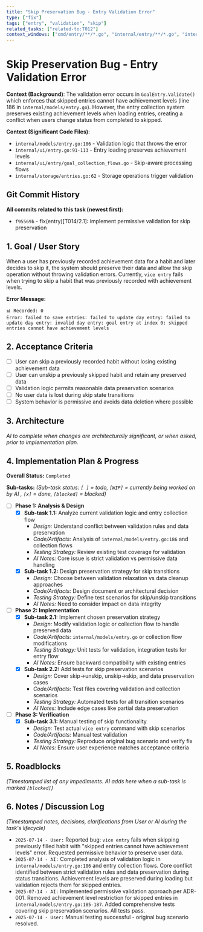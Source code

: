 ```yaml
---
title: "Skip Preservation Bug - Entry Validation Error"
type: ["fix"]
tags: ["entry", "validation", "skip"]
related_tasks: ["related-to:T012"]
context_windows: ["cmd/entry/**/*.go", "internal/entry/**/*.go", "internal/goals/**/*.go", "CLAUDE.md", "kanban/CLAUDE.md"]
---
```


# Skip Preservation Bug - Entry Validation Error

**Context (Background)**:
The validation error occurs in `GoalEntry.Validate()` which enforces that skipped entries cannot have achievement levels (line 186 in `internal/models/entry.go`). However, the entry collection system preserves existing achievement levels when loading entries, creating a conflict when users change status from completed to skipped.

**Context (Significant Code Files)**:
- `internal/models/entry.go:186` - Validation logic that throws the error
- `internal/ui/entry.go:91-113` - Entry loading preserves achievement levels
- `internal/ui/entry/goal_collection_flows.go` - Skip-aware processing flows
- `internal/storage/entries.go:62` - Storage operations trigger validation

## Git Commit History

**All commits related to this task (newest first):**

- `f95569b` - fix(entry)[T014/2.1]: implement permissive validation for skip preservation

## 1. Goal / User Story

When a user has previously recorded achievement data for a habit and later decides to skip it, the system should preserve their data and allow the skip operation without throwing validation errors. Currently, `vice entry` fails when trying to skip a habit that was previously recorded with achievement levels.

**Error Message:**
```
📊 Recorded: 0
Error: failed to save entries: failed to update day entry: failed to update day entry: invalid day entry: goal entry at index 0: skipped entries cannot have achievement levels
```

## 2. Acceptance Criteria

- [ ] User can skip a previously recorded habit without losing existing achievement data
- [ ] User can unskip a previously skipped habit and retain any preserved data
- [ ] Validation logic permits reasonable data preservation scenarios
- [ ] No user data is lost during skip state transitions
- [ ] System behavior is permissive and avoids data deletion where possible

## 3. Architecture

*AI to complete when changes are architecturally significant, or when asked, prior to implementation plan.*

## 4. Implementation Plan & Progress

**Overall Status:** `Completed`

**Sub-tasks:**
*(Sub-task status: `[ ]` = todo, `[WIP]` = currently being worked on by AI , `[x]` = done, `[blocked]` = blocked)*

- [ ] **Phase 1: Analysis & Design**
  - [x] **Sub-task 1.1:** Analyze current validation logic and entry collection flow
    - *Design:* Understand conflict between validation rules and data preservation
    - *Code/Artifacts:* Analysis of `internal/models/entry.go:186` and collection flows
    - *Testing Strategy:* Review existing test coverage for validation
    - *AI Notes:* Core issue is strict validation vs permissive data handling
  - [x] **Sub-task 1.2:** Design preservation strategy for skip transitions
    - *Design:* Choose between validation relaxation vs data cleanup approaches
    - *Code/Artifacts:* Design document or architectural decision
    - *Testing Strategy:* Define test scenarios for skip/unskip transitions
    - *AI Notes:* Need to consider impact on data integrity

- [ ] **Phase 2: Implementation**
  - [x] **Sub-task 2.1:** Implement chosen preservation strategy
    - *Design:* Modify validation logic or collection flow to handle preserved data
    - *Code/Artifacts:* `internal/models/entry.go` or collection flow modifications
    - *Testing Strategy:* Unit tests for validation, integration tests for entry flow
    - *AI Notes:* Ensure backward compatibility with existing entries
  - [x] **Sub-task 2.2:** Add tests for skip preservation scenarios
    - *Design:* Cover skip→unskip, unskip→skip, and data preservation cases
    - *Code/Artifacts:* Test files covering validation and collection scenarios
    - *Testing Strategy:* Automated tests for all transition scenarios
    - *AI Notes:* Include edge cases like partial data preservation

- [ ] **Phase 3: Verification**
  - [x] **Sub-task 3.1:** Manual testing of skip functionality
    - *Design:* Test actual `vice entry` command with skip scenarios
    - *Code/Artifacts:* Manual test validation
    - *Testing Strategy:* Reproduce original bug scenario and verify fix
    - *AI Notes:* Ensure user experience matches acceptance criteria

## 5. Roadblocks

*(Timestamped list of any impediments. AI adds here when a sub-task is marked `[blocked]`)*

## 6. Notes / Discussion Log

*(Timestamped notes, decisions, clarifications from User or AI during the task's lifecycle)*

- `2025-07-14 - User:` Reported bug: `vice entry` fails when skipping previously filled habit with "skipped entries cannot have achievement levels" error. Requested permissive behavior to preserve user data.
- `2025-07-14 - AI:` Completed analysis of validation logic in `internal/models/entry.go:186` and entry collection flows. Core conflict identified between strict validation rules and data preservation during status transitions. Achievement levels are preserved during loading but validation rejects them for skipped entries.
- `2025-07-14 - AI:` Implemented permissive validation approach per ADR-001. Removed achievement level restriction for skipped entries in `internal/models/entry.go:185-187`. Added comprehensive tests covering skip preservation scenarios. All tests pass.
- `2025-07-14 - User:` Manual testing successful - original bug scenario resolved.